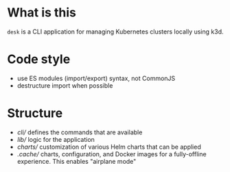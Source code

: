 # What is this

`desk` is a CLI application for managing Kubernetes clusters locally using k3d.

# Code style
- use ES modules (import/export) syntax, not CommonJS
- destructure import when possible

# Structure
- _cli/_ defines the commands that are available
- _lib/_ logic for the application
- _charts/_ customization of various Helm charts that can be applied
- _.cache/_ charts, configuration, and Docker images for a fully-offline
  experience. This enables "airplane mode"
